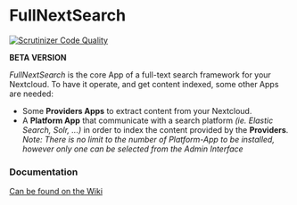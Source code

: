 # FullNextSearch

[![Scrutinizer Code Quality](https://scrutinizer-ci.com/g/nextcloud/fullnextsearch/badges/quality-score.png?b=master)](https://scrutinizer-ci.com/g/nextcloud/fullnextsearch/?b=master)

**BETA VERSION**  

_FullNextSearch_ is the core App of a full-text search framework for your Nextcloud. 
To have it operate, and get content indexed, some other Apps are needed: 

- Some **Providers Apps** to extract content from your Nextcloud. 
- A **Platform App** that communicate with a search platform _(ie. Elastic Search, Solr, ...)_ in order to index the content provided by the **Providers**.   
_Note: There is no limit to the number of Platform-App to be installed, however only one can be selected from the Admin Interface_



### Documentation

[Can be found on the Wiki](https://github.com/nextcloud/fullnextsearch/wiki)

